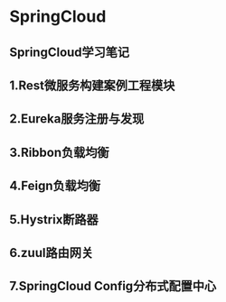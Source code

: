# SpringCloud
## SpringCloud学习笔记

## 1.Rest微服务构建案例工程模块

## 2.Eureka服务注册与发现

## 3.Ribbon负载均衡

## 4.Feign负载均衡

## 5.Hystrix断路器

## 6.zuul路由网关

## 7.SpringCloud Config分布式配置中心